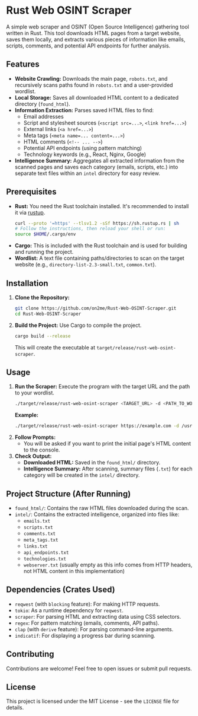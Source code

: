 # Rust Web OSINT Scraper

A simple web scraper and OSINT (Open Source Intelligence) gathering tool written in Rust. This tool downloads HTML pages from a target website, saves them locally, and extracts various pieces of information like emails, scripts, comments, and potential API endpoints for further analysis.

## Features

*   **Website Crawling:** Downloads the main page, `robots.txt`, and recursively scans paths found in `robots.txt` and a user-provided wordlist.
*   **Local Storage:** Saves all downloaded HTML content to a dedicated directory (`found_html`).
*   **Information Extraction:** Parses saved HTML files to find:
    *   Email addresses
    *   Script and stylesheet sources (`<script src=...>`, `<link href=...>`)
    *   External links (`<a href=...>`)
    *   Meta tags (`<meta name=... content=...>`)
    *   HTML comments (`<!-- ... -->`)
    *   Potential API endpoints (using pattern matching)
    *   Technology keywords (e.g., React, Nginx, Google)
*   **Intelligence Summary:** Aggregates all extracted information from the scanned pages and saves each category (emails, scripts, etc.) into separate text files within an `intel` directory for easy review.

## Prerequisites

*   **Rust:** You need the Rust toolchain installed. It's recommended to install it via [rustup](https://www.rust-lang.org/tools/install).
    ```bash
    curl --proto '=https' --tlsv1.2 -sSf https://sh.rustup.rs | sh
    # Follow the instructions, then reload your shell or run:
    source $HOME/.cargo/env
    ```
*   **Cargo:** This is included with the Rust toolchain and is used for building and running the project.
*   **Wordlist:** A text file containing paths/directories to scan on the target website (e.g., `directory-list-2.3-small.txt`, `common.txt`).

## Installation

1.  **Clone the Repository:**
    ```bash
    git clone https://github.com/on2me/Rust-Web-OSINT-Scraper.git
    cd Rust-Web-OSINT-Scraper
    ```
2.  **Build the Project:**
    Use Cargo to compile the project.
    ```bash
    cargo build --release
    ```
    This will create the executable at `target/release/rust-web-osint-scraper`.

## Usage

1.  **Run the Scraper:**
    Execute the program with the target URL and the path to your wordlist.
    ```bash
    ./target/release/rust-web-osint-scraper <TARGET_URL> -d <PATH_TO_WORDLIST>
    ```
    **Example:**
    ```bash
    ./target/release/rust-web-osint-scraper https://example.com -d /usr/share/dirbuster/wordlists/directory-list-2.3-small.txt
    ```
2.  **Follow Prompts:**
    *   You will be asked if you want to print the initial page's HTML content to the console.
3.  **Check Output:**
    *   **Downloaded HTML:** Saved in the `found_html/` directory.
    *   **Intelligence Summary:** After scanning, summary files (`.txt`) for each category will be created in the `intel/` directory.

## Project Structure (After Running)

*   `found_html/`: Contains the raw HTML files downloaded during the scan.
*   `intel/`: Contains the extracted intelligence, organized into files like:
    *   `emails.txt`
    *   `scripts.txt`
    *   `comments.txt`
    *   `meta_tags.txt`
    *   `links.txt`
    *   `api_endpoints.txt`
    *   `technologies.txt`
    *   `webserver.txt` (usually empty as this info comes from HTTP headers, not HTML content in this implementation)

## Dependencies (Crates Used)

*   `reqwest` (with `blocking` feature): For making HTTP requests.
*   `tokio`: As a runtime dependency for `reqwest`.
*   `scraper`: For parsing HTML and extracting data using CSS selectors.
*   `regex`: For pattern matching (emails, comments, API paths).
*   `clap` (with `derive` feature): For parsing command-line arguments.
*   `indicatif`: For displaying a progress bar during scanning.

## Contributing

Contributions are welcome! Feel free to open issues or submit pull requests.

## License

This project is licensed under the MIT License - see the `LICENSE` file for details.
